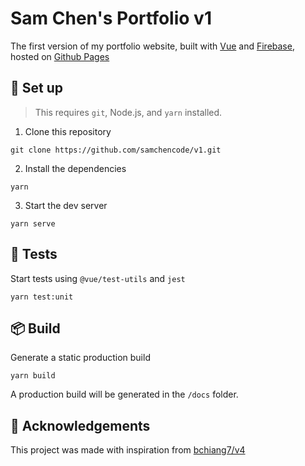 # Sam Chen's Portfolio v1

The first version of my portfolio website, built with 
[Vue](https://vuejs.org/) and [Firebase](https://firebase.google.com/), hosted on [Github Pages](https://pages.github.com/)

## 🚀 Set up 
> This requires `git`, Node.js, and `yarn` installed.

1. Clone this repository
```
git clone https://github.com/samchencode/v1.git
```

2. Install the dependencies
```
yarn
```

3. Start the dev server
```
yarn serve
```

## 🧪 Tests

Start tests using `@vue/test-utils` and `jest`

```
yarn test:unit
```

## 📦 Build

Generate a static production build

```
yarn build
```

A production build will be generated in the `/docs` folder.

## 💟 Acknowledgements

This project was made with inspiration from [bchiang7/v4](https://github.com/bchiang7/v4)